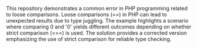 This repository demonstrates a common error in PHP programming related to loose comparisons. Loose comparisons (==) in PHP can lead to unexpected results due to type juggling.  The example highlights a scenario where comparing 0 and '0' yields different outcomes depending on whether strict comparison (===) is used.  The solution provides a corrected version emphasizing the use of strict comparison for reliable type checking.